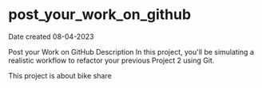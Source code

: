# post_your_work_on_github

Date created
08-04-2023

Post your Work on GitHub
Description
In this project, you'll be simulating a realistic workflow to refactor your previous Project 2 using Git.

This project is about bike share 